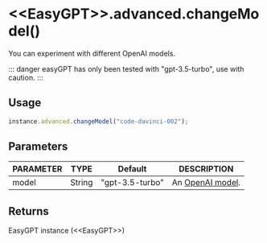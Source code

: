 # &lt;&lt;EasyGPT&gt;&gt;.advanced.changeModel()

You can experiment with different OpenAI models.

::: danger
    easyGPT has only been tested with "gpt-3.5-turbo", use with caution.
:::

## Usage

```js
instance.advanced.changeModel("code-davinci-002");
```

## Parameters

| PARAMETER | TYPE | Default | DESCRIPTION |
|-----------|------|---------|-------------|
|model    |String|"gpt-3.5-turbo"     |An [OpenAI model](https://platform.openai.com/docs/models/overview).|

## Returns
EasyGPT instance (&lt;&lt;EasyGPT&gt;&gt;)